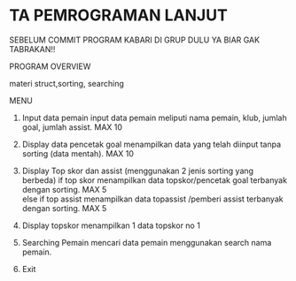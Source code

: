 # TA PEMROGRAMAN LANJUT 
SEBELUM COMMIT PROGRAM KABARI DI GRUP DULU YA BIAR GAK TABRAKAN!!

PROGRAM OVERVIEW

materi struct,sorting, searching

MENU
1. Input data pemain
   input data pemain meliputi nama pemain, klub, jumlah goal, jumlah assist. MAX 10

2. Display data pencetak goal
   menampilkan data yang telah diinput tanpa sorting (data mentah). MAX 10	

3. Display Top skor dan assist (menggunakan 2 jenis sorting yang berbeda)
   if top skor
   menampilkan data topskor/pencetak goal terbanyak dengan sorting. MAX 5  
   else if top assist
   menampilkan data topassist /pemberi assist terbanyak dengan sorting. MAX 5 
4. Display topskor
   menampilkan 1 data topskor no 1
5. Searching Pemain 
   mencari data pemain menggunakan search nama pemain.
6. Exit




   
